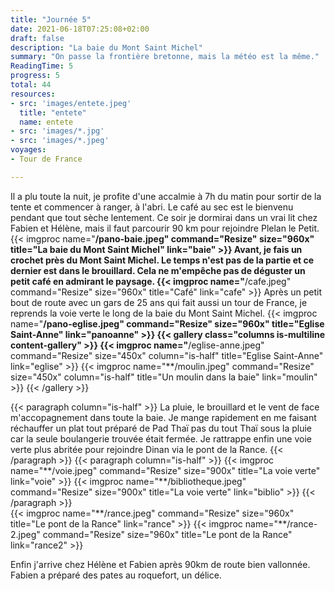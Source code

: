 ```yaml
---
title: "Journée 5"
date: 2021-06-18T07:25:08+02:00
draft: false
description: "La baie du Mont Saint Michel"
summary: "On passe la frontière bretonne, mais la météo est la même."
ReadingTime: 5
progress: 5
total: 44
resources:
- src: 'images/entete.jpeg'
  title: "entete"
  name: entete
- src: 'images/*.jpg'
- src: 'images/*.jpeg'
voyages:
- Tour de France

---
```


Il a plu toute la nuit, je profite d'une accalmie à 7h du matin pour sortir de la tente et commencer à ranger, à l'abri. Le café au sec est le bienvenu pendant que tout sèche lentement.
Ce soir je dormirai dans un vrai lit chez Fabien et Hélène, mais il faut parcourir 90 km pour rejoindre Plelan le Petit.
{{< imgproc name="**/pano-baie.jpeg" command="Resize" size="960x" title="La baie du Mont Saint Michel" link="baie" >}}
Avant, je fais un crochet près du Mont Saint Michel. Le temps n'est pas de la partie et ce dernier est dans le brouillard. Cela ne m'empêche pas de déguster un petit café en admirant le paysage.
{{< imgproc name="**/cafe.jpeg" command="Resize" size="960x" title="Café" link="cafe" >}}
Après un petit bout de route avec un gars de 25 ans qui fait aussi un tour de France, je reprends la voie verte le long de la baie du Mont Saint Michel.
{{< imgproc name="**/pano-eglise.jpeg" command="Resize" size="960x" title="Eglise Saint-Anne" link="panoanne" >}}
{{< gallery class="columns is-multiline content-gallery" >}}
{{< imgproc name="**/eglise-anne.jpeg" command="Resize" size="450x" column="is-half" title="Eglise Saint-Anne" link="eglise" >}}
{{< imgproc name="**/moulin.jpeg" command="Resize" size="450x" column="is-half" title="Un moulin dans la baie" link="moulin" >}}
{{< /gallery >}}

<div class="columns is-multiline">
{{< paragraph column="is-half" >}}
La pluie, le brouillard et le vent de face m'accopagnement dans toute la baie. Je mange rapidement en me faisant réchauffer un plat tout préparé de Pad Thaï pas du tout Thaï sous la pluie car la seule boulangerie trouvée était fermée.
Je rattrappe enfin une voie verte plus abritée pour rejoindre Dinan via le pont de la Rance.
{{< /paragraph >}}
{{< paragraph column="is-half" >}}
{{< imgproc name="**/voie.jpeg" command="Resize" size="900x" title="La voie verte" link="voie" >}}
{{< imgproc name="**/bibliotheque.jpeg" command="Resize" size="900x" title="La voie verte" link="biblio" >}}
{{< /paragraph >}}
</div>
{{< imgproc name="**/rance.jpeg" command="Resize" size="960x" title="Le pont de la Rance" link="rance" >}}
{{< imgproc name="**/rance-2.jpeg" command="Resize" size="960x" title="Le pont de la Rance" link="rance2" >}}

Enfin j'arrive chez Hélène et Fabien après 90km de route bien vallonnée. Fabien a préparé des pates au roquefort, un délice.